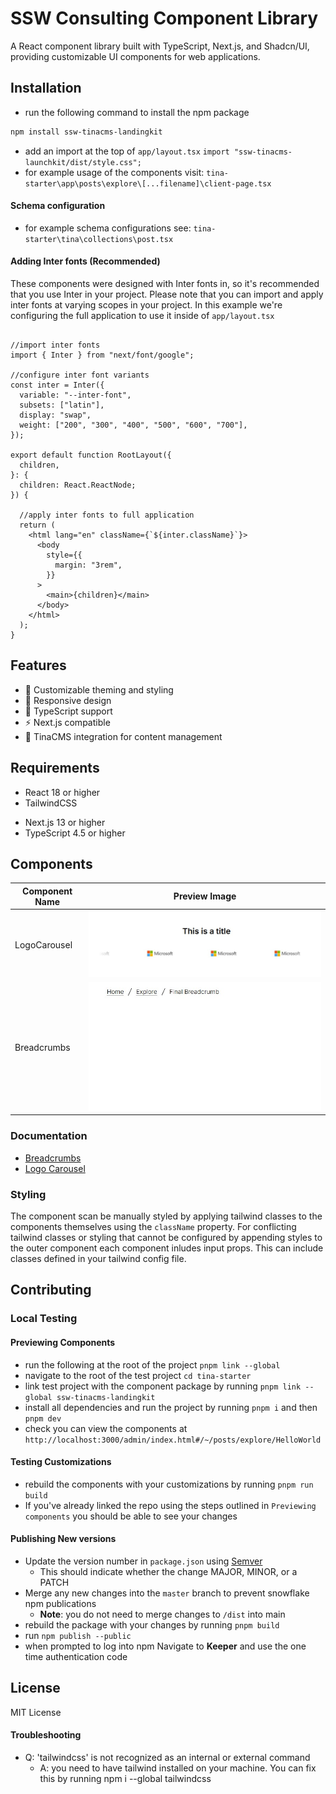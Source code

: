 


<!-- TODO: Create instructions for linking the tailwind config with the dependent's tailwind config -->

<!-- TODO: Add instructions for importing the minified tailwind classes from this project -->

<!-- TODO: Add instructions for importing style.css into your layout.tsx for app routing -->

<!-- TODO: DON'T CROSS THE STREAMS! be careful not to include conflicting classes in your tailwind configration -->
# SSW Consulting Component Library

A React component library built with TypeScript, Next.js, and Shadcn/UI, providing customizable UI components for web applications.

## Installation

- run the following command to install the npm package 
```bash
npm install ssw-tinacms-landingkit
```
- add an import at the top of `app/layout.tsx` `import "ssw-tinacms-launchkit/dist/style.css";`
- for example usage of the components visit: `tina-starter\app\posts\explore\[...filename]\client-page.tsx`

#### Schema configuration
- for example schema configurations see: `tina-starter\tina\collections\post.tsx`

#### Adding Inter fonts (Recommended)

These components were designed with Inter fonts in, so it's recommended that you use Inter in your project.
Please note that you can import and apply inter fonts at varying scopes in your project. In this example we're 
configuring the full application to use it inside of `app/layout.tsx`


```tsx

//import inter fonts
import { Inter } from "next/font/google";

//configure inter font variants
const inter = Inter({
  variable: "--inter-font",
  subsets: ["latin"],
  display: "swap",
  weight: ["200", "300", "400", "500", "600", "700"],
});

export default function RootLayout({
  children,
}: {
  children: React.ReactNode;
}) {

  //apply inter fonts to full application
  return (
    <html lang="en" className={`${inter.className}`}>
      <body
        style={{
          margin: "3rem",
        }}
      >
        <main>{children}</main>
      </body>
    </html>
  );
}
```

## Features

- 🎨 Customizable theming and styling
- 📱 Responsive design
- 🔧 TypeScript support
- ⚡ Next.js compatible
- 🎯 TinaCMS integration for content management

## Requirements
- React 18 or higher
- TailwindCSS
<!-- remove this from the requirements? -->
- Next.js 13 or higher
- TypeScript 4.5 or higher

## Components


| Component Name  | Preview Image                                         |
| --------------- | ----------------------------------------------------- |
| LogoCarousel    | ![Logo Caorusel](_docs/images/LogoCarousel.jpg)       |
| Breadcrumbs     | ![Card Carousel](_docs/images/Breadcrumbs.jpg)        |

### Documentation
- [Breadcrumbs](_docs/Breadcrumbs.md)
- [Logo Carousel](_docs/LogoCarousel.md)

### Styling 
The component scan be manually styled by applying tailwind classes to the components themselves using the `className` property.
For conflicting tailwind classes or styling that cannot be configured by appending styles to the 
outer component each component inludes input props. This can include classes defined in your tailwind
config file.




## Contributing

### Local Testing

#### Previewing Components
- run the following at the root of the project `pnpm link --global`
- navigate to the root of the test project `cd tina-starter`
- link test project with the component package by running `pnpm link --global ssw-tinacms-landingkit`
- install all dependencies and run the project by running `pnpm i` and then `pnpm dev`
- check you can view the components at `http://localhost:3000/admin/index.html#/~/posts/explore/HelloWorld`

#### Testing Customizations
- rebuild the components with your customizations by running `pnpm run build`
- If you've already linked the repo using the steps outlined in `Previewing components` you should be able to see your changes

#### Publishing New versions
- Update the version number in `package.json` using [Semver](https://semver.org/)
  -  This should indicate whether the change MAJOR, MINOR, or a PATCH
- Merge any new changes into the `master` branch to prevent snowflake npm publications
  - **Note**: you do not need to merge changes to `/dist` into main
- rebuild the package with your changes by running `pnpm build`
- run `npm publish --public`
- when prompted to log into npm Navigate to **Keeper** and use the one time authentication code

## License
MIT License

#### Troubleshooting
- Q: 'tailwindcss' is not recognized as an internal or external command
  - A: you need to have tailwind installed on your machine. You can fix this by running npm i --global tailwindcss